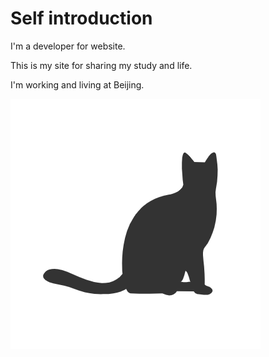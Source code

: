 # Self introduction

I'm a developer for website. 

This is my site for sharing my study and life. 

I'm working and living at Beijing.

![Docs Version Dropdown](./static/img/blackcat.png)

